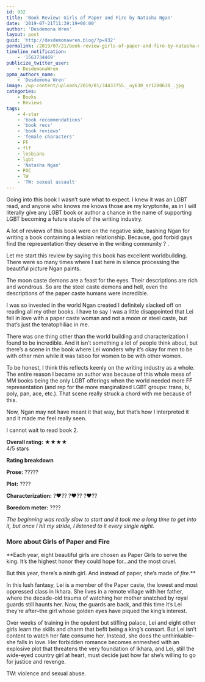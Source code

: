 ```yaml
---
id: 932
title: 'Book Review: Girls of Paper and Fire by Natasha Ngan'
date: '2019-07-21T11:39:19+00:00'
author: 'Desdemona Wren'
layout: post
guid: 'http://desdemonawren.blog/?p=932'
permalink: /2019/07/21/book-review-girls-of-paper-and-fire-by-natasha-ngan/
timeline_notification:
    - '1563734469'
publicize_twitter_user:
    - DesdemonaWren
ppma_authors_name:
    - 'Desdemona Wren'
image: /wp-content/uploads/2019/01/34433755._uy630_sr1200630_.jpg
categories:
    - Books
    - Reviews
tags:
    - 4-star
    - 'book recommendations'
    - 'book recs'
    - 'book reviews'
    - 'female characters'
    - FF
    - flf
    - lesbians
    - lgbt
    - 'Natasha Ngan'
    - POC
    - TW
    - 'TW: sexual assault'
---
```


Going into this book I wasn’t sure what to expect. I knew it was an LGBT read, and anyone who knows me knows those are my kryptonite, as in I will literally give any LGBT book or author a chance in the name of supporting LGBT becoming a future staple of the writing industry.

A lot of reviews of this book were on the negative side, bashing Ngan for writing a book containing a lesbian relationship. Because, god forbid gays find the representation they deserve in the writing community ? .

Let me start this review by saying this book has excellent worldbuilding. There were so many times where I sat here in silence processing the beautiful picture Ngan paints.

The moon caste demons are a feast for the eyes. Their descriptions are rich and wondrous. So are the steel caste demons and hell, even the descriptions of the paper caste humans were incredible.

I was so invested in the world Ngan created I definitely slacked off on reading all my other books. I have to say I was a little disappointed that Lei fell in love with a paper caste woman and not a moon or steel caste, but that’s just the teratophiliac in me.

There was one thing other than the world building and characterization I found to be incredible. And it isn’t something a lot of people think about, but there’s a scene in the book where Lei wonders why it’s okay for men to be with other men while it was taboo for women to be with other women.

To be honest, I think this reflects keenly on the writing industry as a whole. The entire reason I became an author was because of this whole mess of MM books being the only LGBT offerings when the world needed more FF representation (and rep for the more marginalized LGBT groups: trans, bi, poly, pan, ace, etc.). That scene really struck a chord with me because of this.

Now, Ngan may not have meant it that way, but that’s how I interpreted it and it made me feel really seen.

I cannot wait to read book 2.

**Overall rating:** ★**★**★★   
4/5 stars

**Rating breakdown**

**Prose:** ?????

**Plot:** ????

**Characterization:**  ?‍❤️‍?‍? ?‍❤️‍?‍? ?‍❤️‍?‍?

**Boredom meter:** ????

*The beginning was really slow to start and it took me a long time to get into it, but once I hit my stride, I listened to it every single night.*

### More about Girls of Paper and Fire

**Each year, eight beautiful girls are chosen as Paper Girls to serve the king. It’s the highest honor they could hope for…and the most cruel.  
  
But this year, there’s a ninth girl. And instead of paper, she’s made of *fire.***

In this lush fantasy, Lei is a member of the Paper caste, the lowest and most oppressed class in Ikhara. She lives in a remote village with her father, where the decade-old trauma of watching her mother snatched by royal guards still haunts her. Now, the guards are back, and this time it’s Lei they’re after–the girl whose golden eyes have piqued the king’s interest.

Over weeks of training in the opulent but stifling palace, Lei and eight other girls learn the skills and charm that befit being a king’s consort. But Lei isn’t content to watch her fate consume her. Instead, she does the unthinkable–she falls in love. Her forbidden romance becomes enmeshed with an explosive plot that threatens the very foundation of Ikhara, and Lei, still the wide-eyed country girl at heart, must decide just how far she’s willing to go for justice and revenge.

TW: violence and sexual abuse.